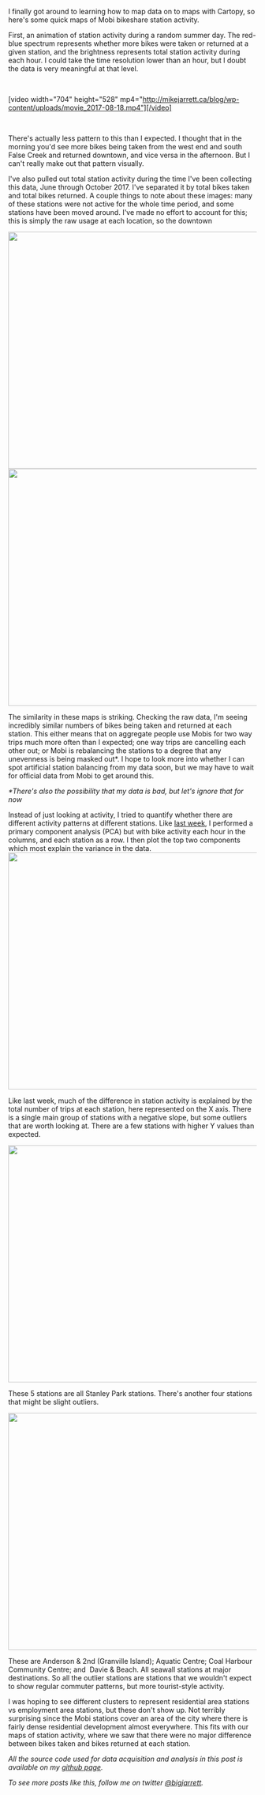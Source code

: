 <html><body><p>I finally got around to learning how to map data on to maps with Cartopy, so here's some quick maps of Mobi bikeshare station activity.

First, an animation of station activity during a random summer day. The red-blue spectrum represents whether more bikes were taken or returned at a given station, and the brightness represents total station activity during each hour. I could take the time resolution lower than an hour, but I doubt the data is very meaningful at that level.

 

[video width="704" height="528" mp4="http://mikejarrett.ca/blog/wp-content/uploads/movie_2017-08-18.mp4"][/video]

<!--more-->

 

There's actually less pattern to this than I expected. I thought that in the morning you'd see more bikes being taken from the west end and south False Creek and returned downtown, and vice versa in the afternoon. But I can't really make out that pattern visually.

I've also pulled out total station activity during the time I've been collecting this data, June through October 2017. I've separated it by total bikes taken and total bikes returned. A couple things to note about these images: many of these stations were not active for the whole time period, and some stations have been moved around. I've made no effort to account for this; this is simply the raw usage at each location, so the downtown

<img class="alignnone size-full wp-image-210" style="font-size: 1rem;" src="http://mikejarrett.ca/blog/wp-content/uploads/Total-Bikes-Taken-June-Oct-2017-1.png" alt="" width="640" height="480"><img class="alignnone size-full wp-image-209" style="font-size: 1rem;" src="http://mikejarrett.ca/blog/wp-content/uploads/Total-Bikes-Returned-June-Oct-2017-1.png" alt="" width="640" height="480">

The similarity in these maps is striking. Checking the raw data, I'm seeing incredibly similar numbers of bikes being taken and returned at each station. This either means that on aggregate people use Mobis for two way trips much more often than I expected; one way trips are cancelling each other out; or Mobi is rebalancing the stations to a degree that any unevenness is being masked out*. I hope to look more into whether I can spot artificial station balancing from my data soon, but we may have to wait for official data from Mobi to get around this.

<em>*There's also the possibility that my data is bad, but let's ignore that for now</em>

Instead of just looking at activity, I tried to quantify whether there are different activity patterns at different stations. Like <a href="http://mikejarrett.ca/blog/2017/10/machine-learning-with-vancouver-bike-share-data/">last week</a>, I performed a primary component analysis (PCA) but with bike activity each hour in the columns, and each station as a row. I then plot the top two components which most explain the variance in the data.<img class="alignnone size-full wp-image-213" src="http://mikejarrett.ca/blog/wp-content/uploads/PCA_stations.png" alt="" width="640" height="480">

Like last week, much of the difference in station activity is explained by the total number of trips at each station, here represented on the X axis. There is a single main group of stations with a negative slope, but some outliers that are worth looking at. There are a few stations with higher Y values than expected.

<img class="alignnone size-full wp-image-214" src="http://mikejarrett.ca/blog/wp-content/uploads/PCA_stations_labeled1.png" alt="" width="640" height="480">

These 5 stations are all Stanley Park stations. There's another four stations that might be slight outliers.

<img class="alignnone size-full wp-image-215" src="http://mikejarrett.ca/blog/wp-content/uploads/PCA_stations_labeled2.png" alt="" width="640" height="480">

These are Anderson &amp; 2nd (Granville Island); Aquatic Centre; Coal Harbour Community Centre; and  Davie &amp; Beach. All seawall stations at major destinations. So all the outlier stations are stations that we wouldn't expect to show regular commuter patterns, but more tourist-style activity.

I was hoping to see different clusters to represent residential area stations vs employment area stations, but these don't show up. Not terribly surprising since the Mobi stations cover an area of the city where there is fairly dense residential development almost everywhere. This fits with our maps of station activity, where we saw that there were no major difference between bikes taken and bikes returned at each station.

<em>All the source code used for data acquisition and analysis in this post is available on my <a href="https://github.com/mjarrett/mobi">github page</a>.</em>

<em>To see more posts like this, follow me on twitter <a href="https://twitter.com/bigjarrett">@bigjarrett</a>.</em></p></body></html>